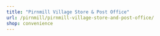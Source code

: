 ```yaml
---
title: "Pirnmill Village Store & Post Office"
url: /pirnmill/pirnmill-village-store-and-post-office/
shop: convenience
---
```


